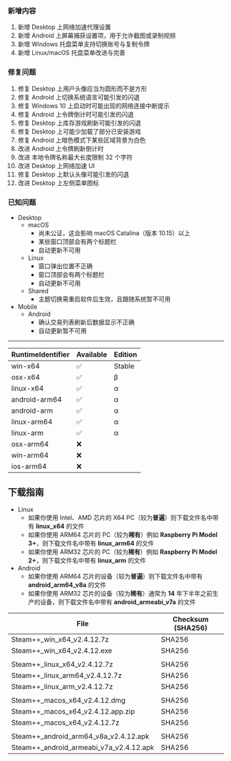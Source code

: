 ### 新增内容
1. 新增 Desktop 上网络加速代理设置
2. 新增 Android 上屏幕捕获设置项，用于允许截图或录制视频
3. 新增 Windows 托盘菜单支持切换账号与复制令牌
4. 新增 Linux/macOS 托盘菜单改进与完善

### 修复问题
1. 修复 Desktop 上用户头像应当为圆形而不是方形
2. 修复 Android 上切换系统语言可能引发的闪退
3. 修复 Windows 10 上启动时可能出现的网络连接中断提示
4. 修复 Android 上令牌倒计时可能引发的闪退
5. 修复 Desktop 上库存游戏刷新可能引发的闪退
6. 修复 Desktop 上可能少加载了部分已安装游戏
7. 修复 Android 上暗色模式下某些区域背景为白色
8. 改进 Android 上令牌刷新倒计时
9. 改进 本地令牌名称最大长度限制 32 个字符
10. 改进 Desktop 上网络加速 UI
11. 修复 Desktop 上默认头像可能引发的闪退
12. 改进 Desktop 上左侧菜单图标

### 已知问题
- Desktop 
	- macOS
		- 尚未公证，这会影响 macOS Catalina（版本 10.15）以上
		- 某些窗口顶部会有两个标题栏
		- 自动更新不可用
	- Linux
		- 窗口弹出位置不正确
		- 窗口顶部会有两个标题栏
		- 自动更新不可用
	- Shared
		- 主题切换需重启软件后生效，且跟随系统暂不可用
- Mobile
	- Android
		- 确认交易列表刷新后数据显示不正确
		- 自动更新暂不可用

***

<!-- 1. 新增 ASF Plus 本地挂卡
3. 改进 新增守护进程，当程序闪退时将自动重启 -->

|  RuntimeIdentifier  |  Available  |  Edition  |
|  ----  |  ----  |  ----  |
| win-x64  | ✅ | Stable |
| osx-x64  | ✅ | β |
| linux-x64  | ✅ | α |
| android-arm64  | ✅ | α |
| android-arm  | ✅ | α |
| linux-arm64  | ✅ | α |
| linux-arm  | ✅ | α |
| osx-arm64  | ❌ |  |
| win-arm64  | ❌ |  |
| ios-arm64  | ❌ |  |

<!-- 
- macOS
	- 如果你使用 ARM64 芯片的 Mac（较为**稀有**），例如 **M1**，则下载文件名中带有 **macos_arm64** 的文件
	- 如果你使用 Intel、AMD 芯片的 X64 Mac（较为**普遍**），则下载文件名中带有 **macos_x64** 的文件
-->

## 下载指南
- Linux
	- 如果你使用 Intel、AMD 芯片的 X64 PC（较为**普遍**）则下载文件名中带有 **linux_x64** 的文件
	- 如果你使用 ARM64 芯片的 PC（较为**稀有**）例如 **Raspberry Pi Model 3+**，则下载文件名中带有 **linux_arm64** 的文件
	- 如果你使用 ARM32 芯片的 PC（较为**稀有**）例如 **Raspberry Pi Model 2+**，则下载文件名中带有 **linux_arm** 的文件
- Android
	- 如果你使用 ARM64 芯片的设备（较为**普遍**）则下载文件名中带有 **android_arm64_v8a** 的文件
	- 如果你使用 ARM32 芯片的设备（较为**稀有**）通常为 **14** 年下半年之前生产的设备，则下载文件名中带有 **android_armeabi_v7a** 的文件

|  File  | Checksum (SHA256)  |
|  ----  |  ----  |
| Steam++_win_x64_v2.4.12.7z  | SHA256 |
| Steam++_win_x64_v2.4.12.exe  | SHA256 |
| | |
| Steam++_linux_x64_v2.4.12.7z  | SHA256 |
| Steam++_linux_arm64_v2.4.12.7z  | SHA256 |
| Steam++_linux_arm_v2.4.12.7z  | SHA256 |
| | |
| Steam++_macos_x64_v2.4.12.dmg  | SHA256 |
| Steam++_macos_x64_v2.4.12.app.zip  | SHA256 |
| Steam++_macos_x64_v2.4.12.7z  | SHA256 |
| | |
| Steam++_android_arm64_v8a_v2.4.12.apk  | SHA256 |
| Steam++_android_armeabi_v7a_v2.4.12.apk  | SHA256 |

<!-- ***

由于程序体积较大，推荐从 [官网 https://steampp.net](https://steampp.net) 中下载 -->
